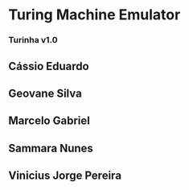 # Turing Machine Emulator
### Turinha v1.0

## Cássio Eduardo
## Geovane Silva
## Marcelo Gabriel
## Sammara Nunes
## Vinicius Jorge Pereira
